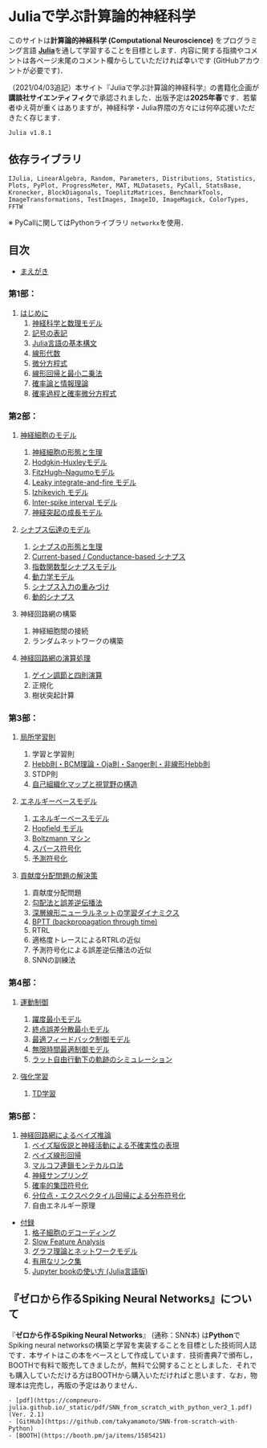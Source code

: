 # Juliaで学ぶ計算論的神経科学

このサイトは**計算論的神経科学 (Computational Neuroscience)** をプログラミング言語 [**Julia**](https://julialang.org/)を通して学習することを目標とします．内容に関する指摘やコメントは各ページ末尾のコメント欄からしていただければ幸いです (GitHubアカウントが必要です)．

（2021/04/03追記）本サイト『Juliaで学ぶ計算論的神経科学』の書籍化企画が**講談社サイエンティフィク**で承認されました．出版予定は**2025年春**です．若輩者ゆえ荷が重くはありますが，神経科学・Julia界隈の方々には何卒応援いただきたく存じます．

```{admonition} 記事で使用しているJuliaのバージョン
Julia v1.8.1
```

## 依存ライブラリ
`IJulia, LinearAlgebra, Random, Parameters, Distributions, Statistics, Plots, PyPlot, ProgressMeter, MAT, MLDatasets, PyCall, StatsBase, Kronecker, BlockDiagonals, ToeplitzMatrices, BenchmarkTools, ImageTransformations, TestImages, ImageIO, ImageMagick, ColorTypes, FFTW`

※ PyCallに関してはPythonライブラリ `networkx`を使用．

## 目次
- [まえがき](https://compneuro-julia.github.io/preface.html)

### 第1部：
1. [はじめに](https://compneuro-julia.github.io/introduction/intro.html)
    1. [神経科学と数理モデル](https://compneuro-julia.github.io/introduction/computational-neuroscience.html)
	1. [記号の表記](https://compneuro-julia.github.io/introduction/notation.html)
    1. [Julia言語の基本構文](https://compneuro-julia.github.io/introduction/usage-julia-lang.html)
    1. [線形代数](https://compneuro-julia.github.io/introduction/linear-algebra.html)
    1. [微分方程式](https://compneuro-julia.github.io/introduction/differential-equation.html)
    1. [線形回帰と最小二乗法](https://compneuro-julia.github.io/introduction/linear-regression.html)
    1. [確率論と情報理論](https://compneuro-julia.github.io/introduction/probability-information-theory.html)
    1. [確率過程と確率微分方程式](https://compneuro-julia.github.io/introduction/stochastic-process-differential-equation.html)

### 第2部：
1. [神経細胞のモデル](https://compneuro-julia.github.io/neuron-model/intro.html)
    1. [神経細胞の形態と生理](https://compneuro-julia.github.io/neuron-model/neuron-physiol.html)
	1. [Hodgkin-Huxleyモデル](https://compneuro-julia.github.io/neuron-model/hodgkin-huxley.html)
	1. [FitzHugh–Nagumoモデル](https://compneuro-julia.github.io/neuron-model/fhn.html)
	1. [Leaky integrate-and-fire モデル](https://compneuro-julia.github.io/neuron-model/lif.html)
	1. [Izhikevich モデル](https://compneuro-julia.github.io/neuron-model/izhikevich.html)
	1. [Inter-spike interval モデル](https://compneuro-julia.github.io/neuron-model/isi.html)
    1. [神経突起の成長モデル](https://compneuro-julia.github.io/neuron-model/neurite-growth-model.html)
 
2. [シナプス伝達のモデル](https://compneuro-julia.github.io/synapse-model/intro.html)
	1. [シナプスの形態と生理](https://compneuro-julia.github.io/synapse-model/synapse-physiol.html)
	1. [Current-based / Conductance-based シナプス](https://compneuro-julia.github.io/synapse-model/current-conductance-synapse.html)
	1. [指数関数型シナプスモデル](https://compneuro-julia.github.io/synapse-model/expo-synapse.html)
	1. [動力学モデル](https://compneuro-julia.github.io/synapse-model/kinetic-synapse.html)
	1. [シナプス入力の重みづけ](https://compneuro-julia.github.io/synapse-model/synaptic-weighted.html)
	1. [動的シナプス](https://compneuro-julia.github.io/synapse-model/dynamical-synapses.html)

3. 神経回路網の構築
    1. 神経細胞間の接続
    1. ランダムネットワークの構築

4. [神経回路網の演算処理](https://compneuro-julia.github.io/neuronal-computation/intro.html)
	1. [ゲイン調節と四則演算](https://compneuro-julia.github.io/neuronal-computation/neuronal-arithmetic.html)
    1. 正規化
    1. 樹状突起計算

### 第3部：
1. [局所学習則](https://compneuro-julia.github.io/learning-rule/intro.html)
    1. 学習と学習則
    2. [Hebb則・BCM理論・Oja則・Sanger則・非線形Hebb則](https://compneuro-julia.github.io/local-learning-rule/hebbian-learning.html)
    3. STDP則
    4. [自己組織化マップと視覚野の構造](https://compneuro-julia.github.io/local-learning-rule/self-organizing-map.html)

2. [エネルギーベースモデル](https://compneuro-julia.github.io/energy-based-model/intro.html)
	1. [エネルギーベースモデル](https://compneuro-julia.github.io/energy-based-model/energy-based-model.html)
	1. [Hopfield モデル](https://compneuro-julia.github.io/energy-based-model/hopfield-model.html) 
    1. [Boltzmann マシン](https://compneuro-julia.github.io/energy-based-model/boltzmann-machine.html) 
    1. [スパース符号化](https://compneuro-julia.github.io/energy-based-model/sparse-coding.html)
    1. [予測符号化](https://compneuro-julia.github.io/energy-based-model/predictive-coding.html)
   
3. [貢献度分配問題の解決策](https://compneuro-julia.github.io/solve-credit-assignment-problem/intro.html)
    1. 貢献度分配問題
	1. [勾配法と誤差逆伝播法](https://compneuro-julia.github.io/solve-credit-assignment-problem/backpropagation-zipser-andersen.html)
    1. [深層線形ニューラルネットの学習ダイナミクス](https://compneuro-julia.github.io/solve-credit-assignment-problem/linear-network-learning-dynamics.html)
	1. [BPTT (backpropagation through time)](https://compneuro-julia.github.io/solve-credit-assignment-problem/bptt.html)
    1. RTRL
    1. 適格度トレースによるRTRLの近似
    1. 予測符号化による誤差逆伝播法の近似
    1. SNNの訓練法
    
### 第4部：
1. [運動制御](https://compneuro-julia.github.io/motor-learning/intro.html)
    1. [躍度最小モデル](https://compneuro-julia.github.io/motor-learning/minimum-jerk.html)
    1. [終点誤差分散最小モデル](https://compneuro-julia.github.io/motor-learning/minimum-variance.html)
    1. [最適フィードバック制御モデル](https://compneuro-julia.github.io/motor-learning/optimal-feedback-control.html)
    1. [無限時間最適制御モデル](https://compneuro-julia.github.io/motor-learning/infinite-horizon-ofc.html)
	1. [ラット自由行動下の軌跡のシミュレーション](https://compneuro-julia.github.io/motor-learning/rat-trajectory.html)

2. [強化学習](https://compneuro-julia.github.io/reinforcement-learning/intro.html)
    1. [TD学習](https://compneuro-julia.github.io/reinforcement-learning/td-learning.html)

### 第5部：
1. [神経回路網によるベイズ推論](https://compneuro-julia.github.io/bayesian-brain/intro.html)
    1. [ベイズ脳仮説と神経活動による不確実性の表現](https://compneuro-julia.github.io/bayesian-brain/neural-uncertainty-representation.html)
    2. [ベイズ線形回帰](https://compneuro-julia.github.io/bayesian-brain/bayesian-linear-regression.html)
    3. [マルコフ連鎖モンテカルロ法](https://compneuro-julia.github.io/bayesian-brain/mcmc.html)
    4. [神経サンプリング](https://compneuro-julia.github.io/bayesian-brain/neural-sampling.html)
    5. [確率的集団符号化](https://compneuro-julia.github.io/bayesian-brain/probabilistic-population-coding.html)
    6. [分位点・エクスペクタイル回帰による分布符号化](https://compneuro-julia.github.io/bayesian-brain/quantile-expectile-regression.html)
    7. 自由エネルギー原理

- [付録](https://compneuro-julia.github.io/appendix/intro.html)
    1. [格子細胞のデコーディング](https://compneuro-julia.github.io/appendix/grid-cells-decoding.html)
	1. [Slow Feature Analysis](https://compneuro-julia.github.io/appendix/slow-feature-analysis.html)
    1. [グラフ理論とネットワークモデル](https://compneuro-julia.github.io/appendix/graph-theory-network-model.html)
	1. [有用なリンク集](https://compneuro-julia.github.io/appendix/useful-links.html)
	1. [Jupyter bookの使い方 (Julia言語版)](https://compneuro-julia.github.io/appendix/usage-jupyter-book.html)
    
## 『ゼロから作るSpiking Neural Networks』について
『**ゼロから作るSpiking Neural Networks**』 (通称：SNN本) は**Python**でSpiking neural networksの構築と学習を実装することを目標とした技術同人誌です．本サイトはこの本をベースとして作成しています．技術書典7で頒布し，BOOTHで有料で販売してきましたが，無料で公開することとしました．それでも購入していただける方はBOOTHから購入いただければと思います．なお，物理本は完売し，再販の予定はありません．

```{admonition} 『ゼロから作るSpiking Neural Networks』Links
- [pdf](https://compneuro-julia.github.io/_static/pdf/SNN_from_scratch_with_python_ver2_1.pdf) (Ver. 2.1)
- [GitHub](https://github.com/takyamamoto/SNN-from-scratch-with-Python)
- [BOOTH](https://booth.pm/ja/items/1585421)
```
